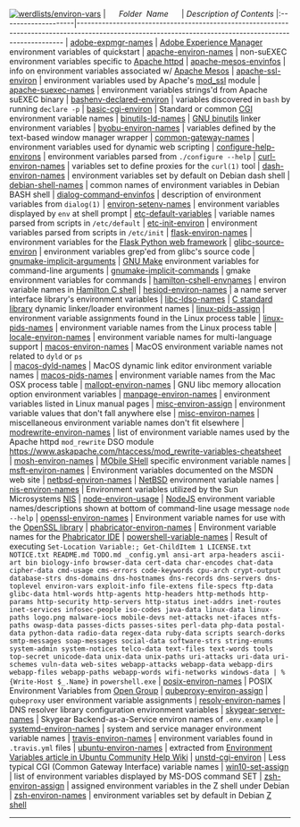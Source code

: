 [![werdlists/environ-vars](https://img.shields.io/badge/werdlists-environ-vars-purple/.svg?logo=github&style=popout&longCache=true)](# "werdlists/environ-vars")
|&nbsp;&nbsp;&nbsp;&nbsp;&nbsp;&nbsp;_Folder&nbsp;&nbsp;Name_&nbsp;&nbsp;&nbsp;&nbsp;&nbsp;&nbsp;| _Description of Contents_
|:--------------------|--------------------------------------------------------------------------------------------------------------------------------------------------------
| [adobe-expmgr-names](adobe-expmgr-names.txt) |  [Adobe Experience Manager](https://adobe.com/marketing-cloud/experience-manager.html) environment variables of quickstart 
| [apache-environ-names](apache-environ-names.txt) |  non-suEXEC environment variables specific to [Apache httpd](https://httpd.apache.org) 
| [apache-mesos-envinfos](apache-mesos-envinfos.txt) |  info on environment variables associated w/ [Apache Mesos](https://mesos.apache.org) 
| [apache-ssl-environ](apache-ssl-environ.txt) |  environment variables used by Apache's [mod_ssl](https://wikipedia.org/wiki/Mod_ssl) module 
| [apache-suexec-names](apache-suexec-names.txt) |  environment variables strings'd from Apache suEXEC binary 
| [bashenv-declared-environ](bashenv-declared-environ.txt) |  variables discovered in `bash` by running `declare -p` 
| [basic-cgi-environ](basic-cgi-environ.txt) |  Standard or common [CGI](https://wikipedia.org/wiki/Common_Gateway_Interface "Common Gateway Interface") environment variable names 
| [binutils-ld-names](binutils-ld-names.txt) |  [GNU binutils](https://gnu.org/software/binutils/) linker environment variables 
| [byobu-environ-names](byobu-environ-names.txt) |  variables defined by the text-based window manager wrapper 
| [common-gateway-names](common-gateway-names.txt) |  environment variables used for dynamic web scripting 
| [configure-help-environs](configure-help-environs.txt) |  environment variables parsed from `./configure --help` 
| [curl-environ-names](curl-environ-names.txt) |  variables set to define proxies for the `curl(1)` tool 
| [dash-environ-names](dash-environ-names.txt) |  environment variables set by default on Debian dash shell 
| [debian-shell-names](debian-shell-names.txt) |  common names of environment variables in Debian BASH shell 
| [dialog-command-envinfos](dialog-command-envinfos.txt) |  description of environment variables from `dialog(1)` 
| [environ-setenv-names](environ-setenv-names.txt) |  environment variables displayed by `env` at shell prompt 
| [etc-default-variables](etc-default-variables.txt) |  variable names parsed from scripts in `/etc/default` 
| [etc-init-environ](etc-init-environ.txt) |  environment variables parsed from scripts in `/etc/init` 
| [flask-environ-names](flask-environ-names.txt) |  environment variables for the [Flask Python web framework](http://flask.pocoo.org/) 
| [glibc-source-environ](glibc-source-environ.txt) |  environment variables grep'ed from glibc's source code 
| [gnumake-implicit-arguments](gnumake-implicit-arguments.txt) |  [GNU Make](https://gnu.org/software/make) environment variables for command-line arguments 
| [gnumake-implicit-commands](gnumake-implicit-commands.txt) |  gmake environment variables for commands 
| [hamilton-cshell-envnames](hamilton-cshell-envnames.txt) |  environ variable names in [Hamilton C shell](https://hamiltonlabs.com) 
| [hesiod-environ-names](hesiod-environ-names.txt) |  a name server interface library's environment variables 
| [libc-ldso-names](libc-ldso-names.txt) |  [C standard library](https://wikipedia.org/wiki/C_standard_library) dynamic linker/loader environment names 
| [linux-pids-assign](linux-pids-assign.txt) |  environment variable assignments found in the Linux process table 
| [linux-pids-names](linux-pids-names.txt) |  environment variable names from the Linux process table 
| [locale-environ-names](locale-environ-names.txt) |  environment variable names for multi-language support 
| [macos-environ-names](macos-environ-names.txt) | MacOS environment variable names not related to `dyld` or `ps`  
| [macos-dyld-names](macos-dyld-names.txt) |  MacOS dynamic link editor environment variable names 
| [macos-pids-names](macos-pids-names.txt) |  environment variable names from the Mac OSX process table 
| [mallopt-environ-names](mallopt-environ-names.txt) |  GNU libc memory allocation option environment variables 
| [manpage-environ-names](manpage-environ-names.txt) |  environment variables listed in Linux manual pages 
| [misc-environ-assign](misc-environ-assign.txt) |  environment variable values that don't fall anywhere else 
| [misc-environ-names](misc-environ-names.txt) |  miscellaneous environment variable names don't fit elsewhere 
| [modrewrite-environ-names](modrewrite-environ-names.txt) | list of environment variable names used by the Apache httpd `mod_rewrite` DSO module <https://www.askapache.com/htaccess/mod_rewrite-variables-cheatsheet>  
| [mosh-environ-names](mosh-environ-names.txt) |  [MObile SHell](https://mosh.org/ "Mosh: the mobile shell") specific environment variable names 
| [msft-environ-names](msft-environ-names.txt) |  Environment variables documented on the MSDN web site 
| [netbsd-environ-names](netbsd-environ-names.txt) |  [NetBSD](https://netbsd.org) environment variable names 
| [nis-environ-names](nis-environ-names.txt) |  Environment variables utilized by the Sun Microsystems [NIS](https://wikipedia.org/wiki/Network_Information_Service "Network Information Service") 
| [node-environ-usage](node-environ-usage.txt) |  [NodeJS](https://nodejs.org) environment variable names/descriptions shown at bottom of command-line usage message `node --help`
| [openssl-environ-names](openssl-environ-names.txt) |  Environment variable names for use with the [OpenSSL library](https://openssl.org) 
| [phabricator-environ-names](phabricator-environ-names.txt) |  Environment variable names for the [Phabricator IDE](https://www.phacility.com/phabricator/) 
| [powershell-variable-names](powershell-variable-names.txt) |  Result of executing `Set-Location Variable:; Get-ChildItem 1 LICENSE.txt NOTICE.txt README.md TODO.md _config.yml ansi-art arpa-headers ascii-art bin biology-info browser-data cert-data char-encodes chat-data cipher-data cmd-usage cms-errors code-keywords cpu-arch crypt-output database-strs dns-domains dns-hostnames dns-records dns-servers dns-toplevel environ-vars exploit-info file-extens file-specs ftp-data glibc-data html-words http-agents http-headers http-methods http-params http-security http-servers http-status inet-addrs inet-routes inet-services infosec-people iso-codes java-data linux-data linux-paths logo.png malware-iocs mobile-devs net-attacks net-ifaces ntfs-paths owasp-data passes-dicts passes-sites perl-data php-data postal-data python-data radio-data regex-data ruby-data scripts search-dorks smtp-messages soap-messages social-data software-strs string-enums system-admin system-notices telco-data text-files text-words tools top-secret unicode-data unix-data unix-paths uri-attacks uri-data uri-schemes vuln-data web-sites webapp-attacks webapp-data webapp-dirs webapp-files webapp-paths webapp-words wifi-networks windows-data | %{Write-Host $_.Name}` in `powershell.exe` 
| [posix-environ-names](posix-environ-names.txt) |  POSIX Environment Variables from [Open Group](https://www.opengroup.org) 
| [qubeproxy-environ-assign](qubeproxy-environ-assign.txt) |  `qubeproxy` user environment variable assignments
| [resolv-environ-names](resolv-environ-names.txt) |  DNS resolver library configuration environment variables 
| [skygear-server-names](skygear-server-names.txt) |  Skygear Backend-as-a-Service environ names of `.env.example` 
| [systemd-environ-names](systemd-environ-names.txt) |  system and service manager environment variable names 
| [travis-environ-names](travis-environ-names.txt) | environment variables found in `.travis.yml` files
| [ubuntu-environ-names](ubuntu-environ-names.txt) |  extracted from [Environment Variables article in Ubuntu Community Help Wiki](https://help.ubuntu.com/community/EnvironmentVariables) 
| [unstd-cgi-environ](unstd-cgi-environ.txt) |  Less typical CGI (Common Gateway Interface) variable names 
| [win10-set-assign](win10-set-assign.txt) |  list of environment variables displayed by MS-DOS command SET 
| [zsh-environ-assign](zsh-environ-assign.txt) |  assigned environment variables in the Z shell under Debian 
| [zsh-environ-names](zsh-environ-names.txt) |  environment variables set by default in Debian [Z shell](https://zsh.org) 

* * *

